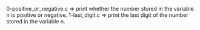 0-positive_or_negative.c => print whether the number stored in the variable n is positive or negative.
1-last_digit.c =>  print the last digit of the number stored in the variable n.


